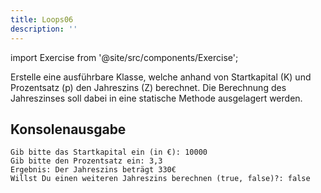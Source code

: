 ```yaml
---
title: Loops06
description: ''
---
```


import Exercise from '@site/src/components/Exercise';

Erstelle eine ausführbare Klasse, welche anhand von Startkapital (K) und 
Prozentsatz (p) den Jahreszins (Z) berechnet. Die Berechnung des Jahreszinses 
soll dabei in eine statische Methode ausgelagert werden.

## Konsolenausgabe

```console
Gib bitte das Startkapital ein (in €): 10000
Gib bitte den Prozentsatz ein: 3,3
Ergebnis: Der Jahreszins beträgt 330€
Willst Du einen weiteren Jahreszins berechnen (true, false)?: false
```

<Exercise pullRequest="15" branchSuffix="loops/06" />
